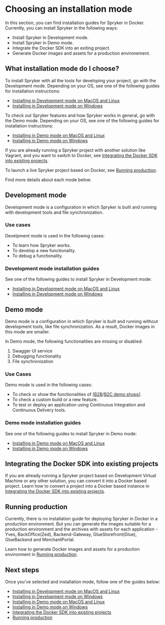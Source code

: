 # Choosing an installation mode

In this section, you can find installation guides for Spryker in Docker. Currently, you can install Spryker in the following ways:
* Install Spryker in Development mode.
* Install Spryker in Demo mode.
* Integrate the Docker SDK into an exiting project.
* Generate Docker images and assets for a production environement.


## What installation mode do I choose?

To install Spryker with all the tools for developing your project, go with the Development mode. Depending on your OS, see one of the following guides for installation instructions:
* [Installing in Development mode on MacOS and Linux](02-installing-in-development-mode-on-macos-and-linux.md)
* [Installing in Development mode on Windows](03-installing-in-development-mode-on-windows.md)

To check out Spryker features and how Spryker works in general, go with the Demo mode. Depending on your OS, see one of the following guides for installation instructions:
* [Installing in Demo mode on MacOS and Linux](04-installing-in-demo-mode-on-macos-and-linux.md)
* [Installing in Demo mode on Windows](05-installing-in-demo-mode-on-windows.md)

If you are already running a Spryker project with another solution like Vagrant, and you want to switch to Docker, see [Integrating the Docker SDK into existing projects](06-integrating-the-docker-sdk-into-existing-projects.md).

To launch a live Spryker project based on Docker, see [Running production](07-running-production.md).

Find more details about each mode below.


## Development mode
Development mode is a configuration in which Spryker is built and running with development tools and file synchronization.

### Use cases
Develpment mode is used in the following cases:
* To learn how Spryker works.
* To develop a new functionality.
* To debug a functionality.

### Development mode installation guides

See one of the following guides to install Spryker in Development mode:
* [Installing in Development mode on MacOS and Linux](02-installing-in-development-mode-on-macos-and-linux.md)
* [Installing in Development mode on Windows](03-installing-in-development-mode-on-windows.md)

## Demo mode
Demo mode is a configuration in which Spryker is built and running without development tools, like file synchronization. As a result, Docker images in this mode are smaller.

In Demo mode, the following functionalities are missing or disabled:
1. Swagger UI service
2. Debugging functionality
3. File synchronization

### Use Cases
Demo mode is used in the following cases:
* To check or show the functionalities of [[B2B](https://documentation.spryker.com/docs/en/b2b-suite)/[B2C demo shops](https://documentation.spryker.com/docs/en/b2c-suite)].
* To check a custom build or a new feature.
* To test or deploy an application using Continuous Integration and Continuous Delivery tools.

### Demo mode installation guides

See one of the following guides to install Spryker in Demo mode:
* [Installing in Demo mode on MacOS and Linux](04-installing-in-demo-mode-on-macos-and-linux.md)
* [Installing in Demo mode on Windows](05-installing-in-demo-mode-on-windows.md)

## Integrating the Docker SDK into existing projects

If you are already running a Spryker project based on Development Virtual Machine or any other solution, you can convert it into a Docker based project.
Learn how to convert a project into a Docker based instance in [Integrating the Docker SDK into existing projects](06-integrating-the-docker-sdk-into-existing-projects.md).

## Running production

Currently, there is no installation guide for deploying Spryker in Docker in a production environment. But you can generate the images suitable for a production environment and the archives with assets for each application - Yves, BackOffice(Zed), Backend-Gateway, GlueStorefront(Glue), GlueBackend and MerchantPortal.

Learn how to generate Docker images and assets for a production environment in [Running production](07-running-production.md).

## Next steps
Once you've selected and installation mode, follow one of the guides below:
* [Installing in Development mode on MacOS and Linux](02-installing-in-development-mode-on-macos-and-linux.md)
* [Installing in Development mode on Windows](03-installing-in-development-mode-on-windows.md)
* [Installing in Demo mode on MacOS and Linux](04-installing-in-demo-mode-on-macos-and-linux.md)
* [Installing in Demo mode on Windows](05-installing-in-demo-mode-on-windows.md)
* [Integrating the Docker SDK into existing projects](06-integrating-the-docker-sdk-into-existing-projects.md)
* [Running production](07-running-production.md)
